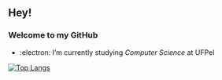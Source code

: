 ## Hey!
### Welcome to my GitHub
- :electron: I’m currently studying *Computer Science* at UFPel

[![Top Langs](https://github-readme-stats-git-masterrstaa-rickstaa.vercel.app/api/top-langs/?username=anuraghazra)](https://github.com/anuraghazra/github-readme-stats)
<!--
- 🖥️ *Games*
- 🎻 Trying to learn viola (they didn't have the cello emoji)
-->


<!--
**limrmarcos/limrmarcos** is a ✨ _special_ ✨ repository because its `README.md` (this file) appears on your GitHub profile.
- 🗾 Learning *Japanese*
Here are some ideas to get you started:

- 🔭 I’m currently working on ...
- 🌱 I’m currently learning ...
- 👯 I’m looking to collaborate on ...
- 🤔 I’m looking for help with ...
- 💬 Ask me about ...
- 📫 How to reach me: ...
- 😄 Pronouns: ...
- ⚡ Fun fact: ...
-->
